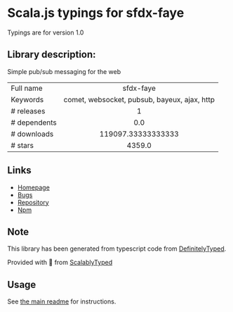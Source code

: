 
# Scala.js typings for sfdx-faye

Typings are for version 1.0

## Library description:
Simple pub/sub messaging for the web

|                    |                 |
| ------------------ | :-------------: |
| Full name          | sfdx-faye |
| Keywords           | comet, websocket, pubsub, bayeux, ajax, http |
| # releases         | 1 |
| # dependents       | 0.0 |
| # downloads        | 119097.33333333333 |
| # stars            | 4359.0 |

## Links
- [Homepage](https://faye.jcoglan.com)
- [Bugs](https://github.com/faye/faye/issues)
- [Repository](https://github.com/faye/faye)
- [Npm](https://www.npmjs.com/package/sfdx-faye)
    


## Note
This library has been generated from typescript code from [DefinitelyTyped](https://definitelytyped.org).

Provided with :purple_heart: from [ScalablyTyped](https://github.com/oyvindberg/ScalablyTyped)

## Usage
See [the main readme](../../readme.md) for instructions.


